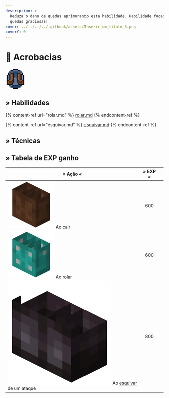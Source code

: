 ```yaml
---
description: >-
  Reduza o dano de quedas aprimorando esta habilidade. Habilidade focada em
  quedas graciosas!
cover: ../../../../.gitbook/assets/Inserir_um_titulo_3.png
coverY: 0
---
```


# 👞 Acrobacias

![](../../../../.gitbook/assets/AcrobaticsSkill.webp)

## » Habilidades

{% content-ref url="rolar.md" %}
[rolar.md](rolar.md)
{% endcontent-ref %}

{% content-ref url="esquivar.md" %}
[esquivar.md](esquivar.md)
{% endcontent-ref %}

## » Técnicas

## » Tabela de EXP ganho

<table><thead><tr><th>» Ação «</th><th align="center">» EXP «</th><th data-hidden></th></tr></thead><tbody><tr><td><img src="../../../../.gitbook/assets/Botas_de_Couro.webp" alt="" data-size="line"> Ao cair</td><td align="center">600</td><td></td></tr><tr><td><img src="../../../../.gitbook/assets/Botas_de_Diamante.webp" alt="" data-size="line"> Ao <a href="rolar.md">rolar</a></td><td align="center">600</td><td></td></tr><tr><td><img src="../../../../.gitbook/assets/Netherite_Boots_JE2_BE1.webp" alt="" data-size="line"> Ao <a href="esquivar.md">esquivar</a> de um ataque</td><td align="center">800</td><td></td></tr></tbody></table>
